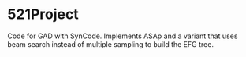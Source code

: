 # 521Project

Code for GAD with SynCode.
Implements ASAp and a variant that uses beam search instead of multiple sampling to build the EFG tree.
